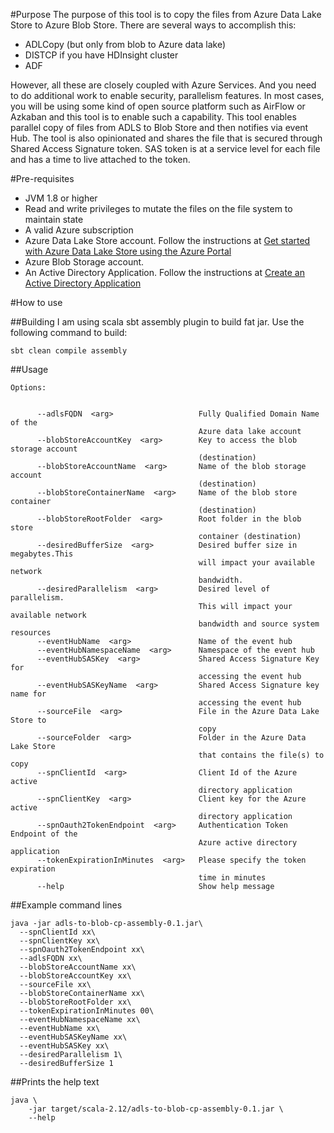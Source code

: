 #Purpose
The purpose of this tool is to copy the files from Azure Data Lake Store to Azure Blob Store. There are several ways to accomplish this:
- ADLCopy (but only from blob to Azure data lake)
- DISTCP if you have HDInsight cluster
- ADF

However, all these are closely coupled with Azure Services. And you need to do additional work to enable security, parallelism features. 
In most cases, you will be using some kind of open source platform such as AirFlow or Azkaban and this tool is to enable such a capability.
This tool enables parallel copy of files from ADLS to Blob Store and then notifies via event Hub. The tool is also opinionated and 
shares the file that is secured through Shared Access Signature token. SAS token is at a service level for each file and has a 
time to live attached to the token. 

#Pre-requisites
- JVM 1.8 or higher
- Read and write privileges to mutate the files on the file system to maintain state
- A valid Azure subscription
- Azure Data Lake Store account. Follow the instructions at [Get started with Azure Data Lake Store using the Azure Portal](https://docs.microsoft.com/en-us/azure/data-lake-store/data-lake-store-get-started-portal)
- Azure Blob Storage account.
- An Active Directory Application. Follow the instructions at [Create an Active Directory Application](https://docs.microsoft.com/en-us/azure/data-lake-store/data-lake-store-authenticate-using-active-directory#create-an-active-directory-application)

#How to use

##Building 
I am using scala sbt assembly plugin to build fat jar. Use the following command to build:
```sbtshell
sbt clean compile assembly
```

##Usage
```sbtshell
Options:


      --adlsFQDN  <arg>                   Fully Qualified Domain Name of the
                                          Azure data lake account
      --blobStoreAccountKey  <arg>        Key to access the blob storage account
                                          (destination)
      --blobStoreAccountName  <arg>       Name of the blob storage account
                                          (destination)
      --blobStoreContainerName  <arg>     Name of the blob store container
                                          (destination)
      --blobStoreRootFolder  <arg>        Root folder in the blob store
                                          container (destination)
      --desiredBufferSize  <arg>          Desired buffer size in megabytes.This
                                          will impact your available network
                                          bandwidth.
      --desiredParallelism  <arg>         Desired level of parallelism.
                                          This will impact your available network
                                          bandwidth and source system resources
      --eventHubName  <arg>               Name of the event hub
      --eventHubNamespaceName  <arg>      Namespace of the event hub
      --eventHubSASKey  <arg>             Shared Access Signature Key for
                                          accessing the event hub
      --eventHubSASKeyName  <arg>         Shared Access Signature key name for
                                          accessing the event hub
      --sourceFile  <arg>                 File in the Azure Data Lake Store to
                                          copy
      --sourceFolder  <arg>               Folder in the Azure Data Lake Store
                                          that contains the file(s) to copy
      --spnClientId  <arg>                Client Id of the Azure active
                                          directory application
      --spnClientKey  <arg>               Client key for the Azure active
                                          directory application
      --spnOauth2TokenEndpoint  <arg>     Authentication Token Endpoint of the
                                          Azure active directory application
      --tokenExpirationInMinutes  <arg>   Please specify the token expiration
                                          time in minutes
      --help                              Show help message
```

##Example command lines
```sbtshell
java -jar adls-to-blob-cp-assembly-0.1.jar\
  --spnClientId xx\
  --spnClientKey xx\
  --spnOauth2TokenEndpoint xx\
  --adlsFQDN xx\
  --blobStoreAccountName xx\
  --blobStoreAccountKey xx\
  --sourceFile xx\
  --blobStoreContainerName xx\
  --blobStoreRootFolder xx\
  --tokenExpirationInMinutes 00\
  --eventHubNamespaceName xx\
  --eventHubName xx\
  --eventHubSASKeyName xx\
  --eventHubSASKey xx\
  --desiredParallelism 1\
  --desiredBufferSize 1
```

##Prints the help text
```sbtshell
java \ 
    -jar target/scala-2.12/adls-to-blob-cp-assembly-0.1.jar \
    --help
```